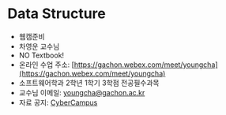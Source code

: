 # Data Structure 

- 웹캠준비 
- 차영운 교수님
- NO Textbook! 
- 온라인 수업 주소: [https://gachon.webex.com/meet/youngcha](https://gachon.webex.com/meet/youngcha)
- 소프트웨어학과 2학년 1학기 3학점 전공필수과목 
- 교수님 이메일: [youngcha@gachon.ac.kr](youngcha@gachon.ac.kr)
- 자료 공지: [CyberCampus](https://cyber.gachon.ac.kr/course/view.php?id=77420)